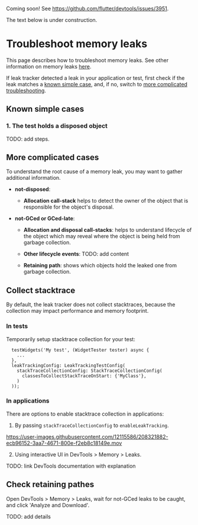 Coming soon! See https://github.com/flutter/devtools/issues/3951.

The text below is under construction.

# Troubleshoot memory leaks

This page describes how to troubleshoot memory leaks. See other information on memory leaks [here](../README.md).

If leak tracker detected a leak in your application or test, first check if the leak matches a [known simple case](#known-simple-cases), and, if no,
switch to [more complicated troubleshooting](#more-complicated-cases).

## Known simple cases

### 1. The test holds a disposed object

TODO: add steps.

## More complicated cases

To understand the root cause of a memory leak, you may want to gather additional information.

- **not-disposed**:

    - **Allocation call-stack** helps to detect
        the owner of the object that is responsible for the object's disposal.

- **not-GCed or GCed-late**:

    - **Allocation and disposal call-stacks**: helps to understand lifecycle of the
        object which may reveal where the object is being held from garbage collection.

    - **Other lifecycle events**: TODO: add content

    - **Retaining path**: shows which objects hold the leaked one from garbage collection.

## Collect stacktrace

By default, the leak tracker does not collect stacktraces, because the collection may
impact performance and memory footprint.

### In tests

Temporarily setup stacktrace collection for your test:

```
  testWidgets('My test', (WidgetTester tester) async {
    ...
  },
  leakTrackingConfig: LeakTrackingTestConfig(
    stackTraceCollectionConfig: StackTraceCollectionConfig(
      classesToCollectStackTraceOnStart: {'MyClass'},
    )
  ));
```

### In applications

There are options to enable stacktrace collection in applications:

1. By passing `stackTraceCollectionConfig` to `enableLeakTracking`.

https://user-images.githubusercontent.com/12115586/208321882-ecb96152-3aa7-4671-800e-f2eb8c18149e.mov

2. Using interactive UI in DevTools > Memory > Leaks.

TODO: link DevTools documentation with explanation

## Check retaining pathes

Open DevTools > Memory > Leaks, wait for not-GCed leaks to be caught,
and click 'Analyze and Download'.

TODO: add details

